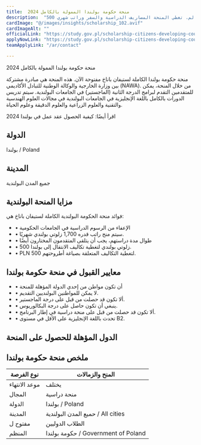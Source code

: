 ```yaml
---
title:  منحة حكومة بولندا الممولة بالكامل 2024 
description:  "500 منحة ممولة بالكامل في بولندا للطلاب الدوليين في أكثر من 180 بلد حولي العالم. تغطي المنحة المصاريف الدراسية والسفر وراتب شهري." 
cardImage: "@/images/insights/scholarship_102.avif" 
cardImageAlt: "" 
officialLink: "https://study.gov.pl/scholarship-citizens-developing-countries" 
applyNowLink: "https://study.gov.pl/scholarship-citizens-developing-countries" 
teamApplyLink: "/ar/contact"

---
```


منحة حكومة بولندا الممولة بالكامل 2024

منحة حكومة بولندا الكاملة لستيفان باناخ مفتوحة الآن. هذه المنحة هي مبادرة مشتركة بين وزارة الخارجية والوكالة الوطنية للتبادل الأكاديمي (NAWA). من خلال المنحة، يمكن للمتقدمين التقدم لبرامج الدرجة الثانية (الماجستير) في الجامعات البولندية. سيتم تدريس الدورات بالكامل باللغة الإنجليزية في الجامعات البولندية في مجالات العلوم الهندسية والتقنية والعلوم الزراعية والعلوم الدقيقة وعلوم الحياة.

اقرأ أيضًا: كيفية الحصول عقد عمل في بولندا 2024

## الدولة

بولندا / Poland

## المدينة

جميع المدن البولندية

## مزايا المنحة البولندية

فوائد منحة الحكومة البولندية الكاملة لستيفان باناخ هي:

- • الإعفاء من الرسوم الدراسية في الجامعات الحكومية
- • سيتم منح راتب قدره 1,700 زلوتي بولندي شهريًا.
- • طوال مدة دراستهم، يجب أن يتلقى المتقدمون المختارون أيضًا
- • 500 زلوتي بولندي لتغطية تكاليف الانتقال إلى بولندا.
- • PLN 500 لتغطية التكاليف المتعلقة بصياغة أطروحتهم.

## معايير القبول في منحة حكومة بولندا

- • أن تكون مواطن من إحدي الدولة المؤهلة للمنحة
- • لا يمكن للمواطنين البولنديين التقديم.
- • ألا تكون قد حصلت من قبل على درجة الماجستير.
- • ينبغي أن تكون حاصل على درجة البكالوريوس.
- • ألا تكون قد حصلت من قبل على منحة دراسية في إطار البرنامج.
- • تحدث باللغة الإنجليزية على الأقل في مستوى B2.

## الدول المؤهلة للحصول على المنحة

## ملخص منحة حكومة بولندا

| نوع الفرصة | المنح والزمالات |
| --- | --- |
| موعد الانتهاء | يختلف |
| المجال | منحة دراسية |
| الدولة | بولندا / Poland |
| المدينة | حميع المدن البولندية / All cities |
| مفتوح ل | الطلاب الدوليين |
| المنظم | حكومة بولندا / Government of Poland |


